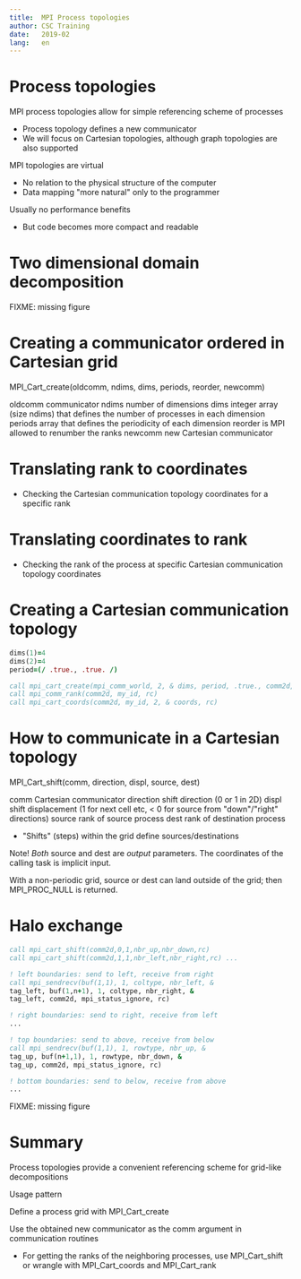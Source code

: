```yaml
---
title:  MPI Process topologies
author: CSC Training
date:   2019-02
lang:   en
---
```



# Process topologies

MPI process topologies allow for simple referencing scheme of processes

  - Process topology defines a new communicator
  - We will focus on Cartesian topologies, although graph topologies are
    also supported

MPI topologies are virtual

  - No relation to the physical structure of the computer
  - Data mapping "more natural" only to the programmer

Usually no performance benefits

  - But code becomes more compact and readable


# Two dimensional domain decomposition

FIXME: missing figure


# Creating a communicator ordered in Cartesian grid

MPI_Cart_create(oldcomm, ndims, dims, periods, reorder, newcomm)

oldcomm communicator
ndims number of dimensions
dims integer array (size ndims) that defines the number of processes in each dimension
periods array that defines the periodicity of each dimension
reorder is MPI allowed to renumber the ranks
newcomm new Cartesian communicator


# Translating rank to coordinates

  - Checking the Cartesian communication topology coordinates for a
    specific rank

# Translating coordinates to rank

  - Checking the rank of the process at specific Cartesian communication
    topology coordinates

# Creating a Cartesian communication topology

```fortran
dims(1)=4
dims(2)=4
period=(/ .true., .true. /)

call mpi_cart_create(mpi_comm_world, 2, & dims, period, .true., comm2d, rc)
call mpi_comm_rank(comm2d, my_id, rc)
call mpi_cart_coords(comm2d, my_id, 2, & coords, rc)
```


# How to communicate in a Cartesian topology

MPI_Cart_shift(comm, direction, displ, source, dest)

comm Cartesian communicator
direction shift direction (0 or 1 in 2D)
displ shift displacement (1 for next cell etc, < 0 for source from "down"/"right" directions)
source rank of source process
dest rank of destination process

  - "Shifts" (steps) within the grid define sources/destinations

Note! *Both* source and dest are *output* parameters. The
coordinates of the calling task is implicit input.

With a non-periodic grid, source or dest can land outside of the grid;
then MPI_PROC_NULL is returned.


# Halo exchange

```fortran
call mpi_cart_shift(comm2d,0,1,nbr_up,nbr_down,rc)
call mpi_cart_shift(comm2d,1,1,nbr_left,nbr_right,rc) ...

! left boundaries: send to left, receive from right
call mpi_sendrecv(buf(1,1), 1, coltype, nbr_left, &
tag_left, buf(1,n+1), 1, coltype, nbr_right, &
tag_left, comm2d, mpi_status_ignore, rc)

! right boundaries: send to right, receive from left
...

! top boundaries: send to above, receive from below
call mpi_sendrecv(buf(1,1), 1, rowtype, nbr_up, &
tag_up, buf(n+1,1), 1, rowtype, nbr_down, &
tag_up, comm2d, mpi_status_ignore, rc)

! bottom boundaries: send to below, receive from above
...
```

FIXME: missing figure


# Summary

Process topologies provide a convenient referencing scheme for grid-like
decompositions

Usage pattern

Define a process grid with MPI_Cart_create

Use the obtained new communicator as the comm argument in communication
routines

  - For getting the ranks of the neighboring processes, use
    MPI_Cart_shift or wrangle with MPI_Cart_coords and
    MPI_Cart_rank
